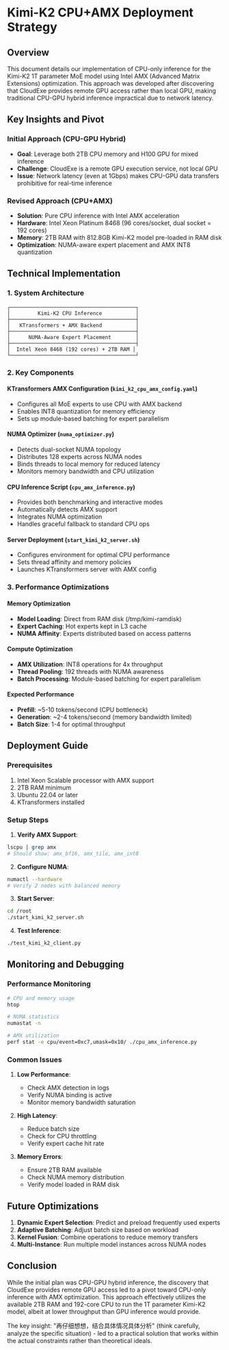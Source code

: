 # Kimi-K2 CPU+AMX Deployment Strategy

## Overview

This document details our implementation of CPU-only inference for the Kimi-K2 1T parameter MoE model using Intel AMX (Advanced Matrix Extensions) optimization. This approach was developed after discovering that CloudExe provides remote GPU access rather than local GPU, making traditional CPU-GPU hybrid inference impractical due to network latency.

## Key Insights and Pivot

### Initial Approach (CPU-GPU Hybrid)
- **Goal**: Leverage both 2TB CPU memory and H100 GPU for mixed inference
- **Challenge**: CloudExe is a remote GPU execution service, not local GPU
- **Issue**: Network latency (even at 1Gbps) makes CPU-GPU data transfers prohibitive for real-time inference

### Revised Approach (CPU+AMX)
- **Solution**: Pure CPU inference with Intel AMX acceleration
- **Hardware**: Intel Xeon Platinum 8468 (96 cores/socket, dual socket = 192 cores)
- **Memory**: 2TB RAM with 812.8GB Kimi-K2 model pre-loaded in RAM disk
- **Optimization**: NUMA-aware expert placement and AMX INT8 quantization

## Technical Implementation

### 1. System Architecture
```
┌─────────────────────────────────────────┐
│         Kimi-K2 CPU Inference           │
├─────────────────────────────────────────┤
│   KTransformers + AMX Backend           │
├─────────────────────────────────────────┤
│      NUMA-Aware Expert Placement        │
├─────────────────────────────────────────┤
│  Intel Xeon 8468 (192 cores) + 2TB RAM │
└─────────────────────────────────────────┘
```

### 2. Key Components

#### KTransformers AMX Configuration (`kimi_k2_cpu_amx_config.yaml`)
- Configures all MoE experts to use CPU with AMX backend
- Enables INT8 quantization for memory efficiency
- Sets up module-based batching for expert parallelism

#### NUMA Optimizer (`numa_optimizer.py`)
- Detects dual-socket NUMA topology
- Distributes 128 experts across NUMA nodes
- Binds threads to local memory for reduced latency
- Monitors memory bandwidth and CPU utilization

#### CPU Inference Script (`cpu_amx_inference.py`)
- Provides both benchmarking and interactive modes
- Automatically detects AMX support
- Integrates NUMA optimization
- Handles graceful fallback to standard CPU ops

#### Server Deployment (`start_kimi_k2_server.sh`)
- Configures environment for optimal CPU performance
- Sets thread affinity and memory policies
- Launches KTransformers server with AMX config

### 3. Performance Optimizations

#### Memory Optimization
- **Model Loading**: Direct from RAM disk (/tmp/kimi-ramdisk)
- **Expert Caching**: Hot experts kept in L3 cache
- **NUMA Affinity**: Experts distributed based on access patterns

#### Compute Optimization
- **AMX Utilization**: INT8 operations for 4x throughput
- **Thread Pooling**: 192 threads with NUMA awareness
- **Batch Processing**: Module-based batching for expert parallelism

#### Expected Performance
- **Prefill**: ~5-10 tokens/second (CPU bottleneck)
- **Generation**: ~2-4 tokens/second (memory bandwidth limited)
- **Batch Size**: 1-4 for optimal throughput

## Deployment Guide

### Prerequisites
1. Intel Xeon Scalable processor with AMX support
2. 2TB RAM minimum
3. Ubuntu 22.04 or later
4. KTransformers installed

### Setup Steps

1. **Verify AMX Support**:
```bash
lscpu | grep amx
# Should show: amx_bf16, amx_tile, amx_int8
```

2. **Configure NUMA**:
```bash
numactl --hardware
# Verify 2 nodes with balanced memory
```

3. **Start Server**:
```bash
cd /root
./start_kimi_k2_server.sh
```

4. **Test Inference**:
```bash
./test_kimi_k2_client.py
```

## Monitoring and Debugging

### Performance Monitoring
```bash
# CPU and memory usage
htop

# NUMA statistics  
numastat -n

# AMX utilization
perf stat -e cpu/event=0xc7,umask=0x10/ ./cpu_amx_inference.py
```

### Common Issues

1. **Low Performance**:
   - Check AMX detection in logs
   - Verify NUMA binding is active
   - Monitor memory bandwidth saturation

2. **High Latency**:
   - Reduce batch size
   - Check for CPU throttling
   - Verify expert cache hit rate

3. **Memory Errors**:
   - Ensure 2TB RAM available
   - Check NUMA memory distribution
   - Verify model loaded in RAM disk

## Future Optimizations

1. **Dynamic Expert Selection**: Predict and preload frequently used experts
2. **Adaptive Batching**: Adjust batch size based on workload
3. **Kernel Fusion**: Combine operations to reduce memory transfers
4. **Multi-Instance**: Run multiple model instances across NUMA nodes

## Conclusion

While the initial plan was CPU-GPU hybrid inference, the discovery that CloudExe provides remote GPU access led to a pivot toward CPU-only inference with AMX optimization. This approach effectively utilizes the available 2TB RAM and 192-core CPU to run the 1T parameter Kimi-K2 model, albeit at lower throughput than GPU inference would provide.

The key insight: "再仔细想想，结合具体情况具体分析" (think carefully, analyze the specific situation) - led to a practical solution that works within the actual constraints rather than theoretical ideals.